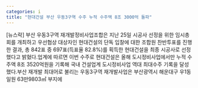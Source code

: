 ```yaml
---
categories: i
title: "현대건설 부산 우동3구역 수주 누적 수주액 8조 3000억 돌파"
---
```

[뉴스락] 부산 우동3구역 재개발정비사업조합은 지난 25일 시공사 선정을 위한 임시총회를 개최하고 우선협상 대상자인 현대건설의 단독 입찰에 대한 조합원 찬반투표를 진행한 결과, 총 842표 중 697표(득표율 82.8%)를 획득한 현대건설을 최종 시공사로 선정했다고 밝혔다.업계에 따르면 이번 수주로 현대건설은 올해 도시정비사업에서만 누적 수주액 8조 3520억원을 기록해 국내 건설업계 도시정비사업 역대 최대수주 기록을 달성했다.부산 재개발 최대어로 불리는 우동3구역 재개발사업은 부산광역시 해운대구 우1동 일원 63만9803㎡ 부지에